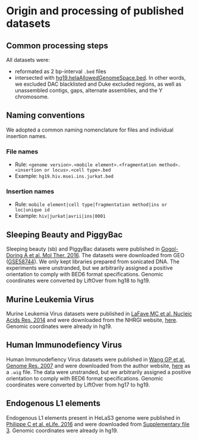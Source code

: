 # Origin and processing of published datasets

## Common processing steps
All datasets were:
- reformated as 2 bp-interval `.bed` files
- intersected with [hg19.helaAllowedGenomeSpace.bed](https://github.com/retrogenomics/iss/tree/master/annotations). In other words, we excluded DAC blacklisted and Duke excluded regions, as well as unassembled contigs, gaps, alternate assemblies, and the Y chromosome.

## Naming conventions
We adopted a common naming nomenclature for files and individual insertion names.

### File names
- Rule: `<genome version>.<mobile element>.<fragmentation method>.<insertion or locus>.<cell type>.bed`
- Example: `hg19.hiv.msei.ins.jurkat.bed`

### Insertion names
- Rule: `mobile element|cell type|fragmentation method|ins or loc|unique id`
- Example: `hiv|jurkat|avrii|ins|0001`

## Sleeping Beauty and PiggyBac
Sleeping beauty (sb) and PiggyBac datasets were published in [Gogol-Doring A et al. Mol Ther. 2016](https://www.ncbi.nlm.nih.gov/pubmed/26755332). The datasets were downloaded from GEO ([GSE58744](https://www.ncbi.nlm.nih.gov/geo/download/?acc=GSE58744&format=file)). We only kept libraries prepared from sonicated DNA. The experiments were unstranded, but we arbitrarily assigned a positive orientation to comply with BED6 format specifications. Genomic coordinates were converted by LiftOver from hg18 to hg19.

## Murine Leukemia Virus
Murine Leukemia Virus datasets were published in [LaFave MC et al. Nucleic Acids Res. 2014](https://www.ncbi.nlm.nih.gov/pubmed/?term=24464997) and were downloaded from the NHRGI website, [here](https://research.nhgri.nih.gov/software/GeIST/download.shtml). Genomic coordinates were already in hg19.

## Human Immunodefiency Virus
Human Immunodefiency Virus datasets were published in [Wang GP et al. Genome Res. 2007](https://www.ncbi.nlm.nih.gov/pubmed/17545577) and were downloaded from the author website, [here](http://microb230.med.upenn.edu/ucsc/hiv.wig.bed) as a `.wig` file. The data were unstranded, but we arbitrarily assigned a positive orientation to comply with BED6 format specifications. Genomic coordinates were converted by LiftOver from hg17 to hg19.

## Endogenous L1 elements
Endogenous L1 elements present in HeLaS3 genome were published in [Philippe C et al. eLife. 2016](https://www.ncbi.nlm.nih.gov/pubmed/27016617) and were downloaded from [Supplementary file 3](https://doi.org/10.7554/eLife.13926.018).
Genomic coordinates were already in hg19.
